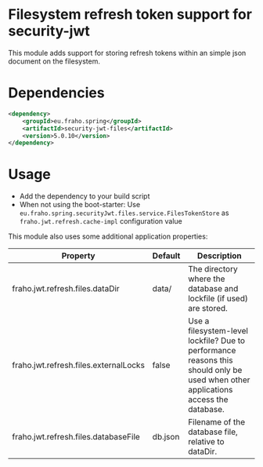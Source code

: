 # Filesystem refresh token support for security-jwt

This module adds support for storing refresh tokens within an simple json document on the filesystem.

# Dependencies
```xml
<dependency>
    <groupId>eu.fraho.spring</groupId>
    <artifactId>security-jwt-files</artifactId>
    <version>5.0.10</version>
</dependency>
```

# Usage
* Add the dependency to your build script
* When not using the boot-starter: Use ```eu.fraho.spring.securityJwt.files.service.FilesTokenStore``` as ```fraho.jwt.refresh.cache-impl``` configuration value

This module also uses some additional application properties:

| Property                              | Default | Description                                                                                                                       |
|---------------------------------------|---------|-----------------------------------------------------------------------------------------------------------------------------------|
| fraho.jwt.refresh.files.dataDir       | data/   | The directory where the database and lockfile (if used) are stored.                                                               |
| fraho.jwt.refresh.files.externalLocks | false   | Use a filesystem-level lockfile? Due to performance reasons this should only be used when other applications access the database. |
| fraho.jwt.refresh.files.databaseFile  | db.json | Filename of the database file, relative to dataDir.                                                                               |
